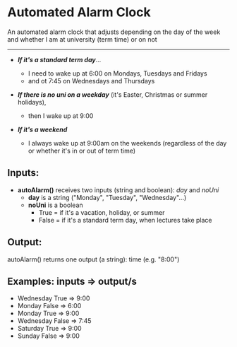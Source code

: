 # Automated Alarm Clock
An automated alarm clock that adjusts depending on the day of the week and whether I am at university (term time) or on not

----------
* ***If it's a standard term day***...
  * I need to wake up at 6:00 on Mondays, Tuesdays and Fridays
  * and ot 7:45 on Wednesdays and Thursdays
* ***If there is no uni on a weekday*** (it's Easter, Christmas or summer holidays),
  * then I wake up at 9:00

* ***If it's a weekend***
  * I always wake up at 9:00am on the weekends (regardless of the day or whether it's in or out of term time)

**Inputs:**
----------
* **autoAlarm()** receives two inputs (string and boolean): *day* and *noUni*
  * **day** is a string ("Monday", "Tuesday", "Wednesday"...)
  * **noUni** is a boolean
    * True = if it's a vacation, holiday, or summer
    * False = if it's a standard term day, when lectures take place

**Output:**
------------
autoAlarm() returns one output (a string): time (e.g. "8:00")

**Examples:**
inputs => output/s
--------------------------------
* Wednesday True => 9:00
* Monday False => 6:00
* Monday True => 9:00
* Wednesday False => 7:45
* Saturday True => 9:00
* Sunday False => 9:00